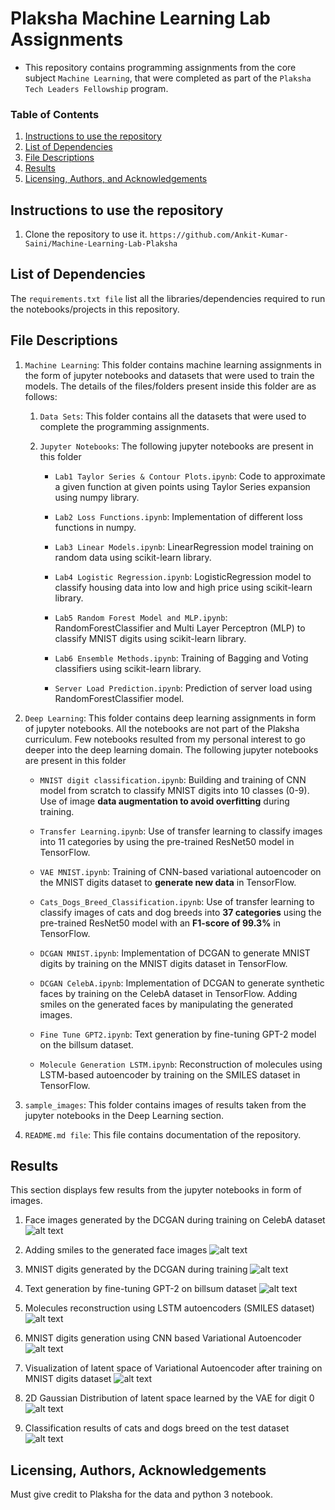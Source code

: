 # Plaksha Machine Learning Lab Assignments

- This repository contains programming assignments from the core subject `Machine Learning`, that were completed as part of the `Plaksha Tech Leaders Fellowship` program.

### Table of Contents
1. [Instructions to use the repository](#instructions)
2. [List of Dependencies](#dependency)
3. [File Descriptions](#desc)
4. [Results](#result)
5. [Licensing, Authors, and Acknowledgements](#licensing)


## Instructions to use the repository<a name="instructions"></a>
1. Clone the repository to use it.
`https://github.com/Ankit-Kumar-Saini/Machine-Learning-Lab-Plaksha`


## List of Dependencies<a name="dependency"></a>
The `requirements.txt file` list all the libraries/dependencies required to run the notebooks/projects in this repository.


## File Descriptions<a name="desc"></a>
1. `Machine Learning`: This folder contains machine learning assignments in the form of jupyter notebooks and datasets that were used to train the models. The details of the files/folders present inside this folder are as follows: 


	1. `Data Sets`: This folder contains all the datasets that were used to complete the programming assignments.

	2. `Jupyter Notebooks`: The following jupyter notebooks are present in this folder
	    - `Lab1 Taylor Series & Contour Plots.ipynb`: Code to approximate a given function at given points using Taylor Series expansion using numpy library.

	    - `Lab2 Loss Functions.ipynb`: Implementation of different loss functions in numpy.

	    - `Lab3 Linear Models.ipynb`: LinearRegression model training on random data using scikit-learn library.

	    - `Lab4 Logistic Regression.ipynb`: LogisticRegression model to classify housing data into low and high price using scikit-learn library.

	    - `Lab5 Random Forest Model and MLP.ipynb`: RandomForestClassifier and Multi Layer Perceptron (MLP) to classify MNIST digits using scikit-learn library.

	    - `Lab6 Ensemble Methods.ipynb`: Training of Bagging and Voting classifiers using scikit-learn library.

	    - `Server Load Prediction.ipynb`: Prediction of server load using RandomForestClassifier model.


3. `Deep Learning`: This folder contains deep learning assignments in form of jupyter notebooks. All the notebooks are not part of the Plaksha curriculum. Few notebooks resulted from my personal interest to go deeper into the deep learning domain. The following jupyter notebooks are present in this folder

	- `MNIST digit classification.ipynb`: Building and training of CNN model from scratch to classify MNIST digits into 10 classes (0-9). Use of image **data augmentation to avoid overfitting** during training.

	- `Transfer Learning.ipynb`: Use of transfer learning to classify images into 11 categories by using the pre-trained ResNet50 model in TensorFlow.

	- `VAE MNIST.ipynb`: Training of CNN-based variational autoencoder on the MNIST digits dataset to **generate new data** in TensorFlow.

	- `Cats_Dogs_Breed_Classification.ipynb`: Use of transfer learning to classify images of cats and dog breeds into **37 categories** using the pre-trained ResNet50 model with an **F1-score of 99.3%** in TensorFlow.

	- `DCGAN MNIST.ipynb`: Implementation of DCGAN to generate MNIST digits by training on the MNIST digits dataset in TensorFlow.

	- `DCGAN CelebA.ipynb`: Implementation of DCGAN to generate synthetic faces by training on the CelebA dataset in TensorFlow. Adding smiles on the generated faces by manipulating the generated images.

	- `Fine Tune GPT2.ipynb`: Text generation by fine-tuning GPT-2 model on the billsum dataset.

	- `Molecule Generation LSTM.ipynb`: Reconstruction of molecules using LSTM-based autoencoder by training on the SMILES dataset in TensorFlow.

3. `sample_images`: This folder contains images of results taken from the jupyter notebooks in the Deep Learning section.

4. `README.md file`: This file contains documentation of the repository.

## Results<a name="result"></a>

This section displays few results from the jupyter notebooks in form of images.

1. Face images generated by the DCGAN during training on CelebA dataset
![alt text](https://github.com/Ankit-Kumar-Saini/Machine-Learning-Lab-Plaksha/blob/main/sample_images/gan_celeb.PNG)

2. Adding smiles to the generated face images
![alt text](https://github.com/Ankit-Kumar-Saini/Machine-Learning-Lab-Plaksha/blob/main/sample_images/add_smile.PNG)

3. MNIST digits generated by the DCGAN during training
![alt text](https://github.com/Ankit-Kumar-Saini/Machine-Learning-Lab-Plaksha/blob/main/sample_images/gan_mnist.PNG)

4. Text generation by fine-tuning GPT-2 on billsum dataset
![alt text](https://github.com/Ankit-Kumar-Saini/Machine-Learning-Lab-Plaksha/blob/main/sample_images/gpt2.PNG)

5. Molecules reconstruction using LSTM autoencoders (SMILES dataset) 
![alt text](https://github.com/Ankit-Kumar-Saini/Machine-Learning-Lab-Plaksha/blob/main/sample_images/molecule_gen.PNG)

6. MNIST digits generation using CNN based Variational Autoencoder
![alt text](https://github.com/Ankit-Kumar-Saini/Machine-Learning-Lab-Plaksha/blob/main/sample_images/image_grid.PNG)

7. Visualization of latent space of Variational Autoencoder after training on MNIST digits dataset
![alt text](https://github.com/Ankit-Kumar-Saini/Machine-Learning-Lab-Plaksha/blob/main/sample_images/latent_space.PNG)

8. 2D Gaussian Distribution of latent space learned by the VAE for digit 0
![alt text](https://github.com/Ankit-Kumar-Saini/Machine-Learning-Lab-Plaksha/blob/main/sample_images/gauss_dist.PNG)

9. Classification results of cats and dogs breed on the test dataset
![alt text](https://github.com/Ankit-Kumar-Saini/Machine-Learning-Lab-Plaksha/blob/main/sample_images/cat_dogs.PNG)


## Licensing, Authors, Acknowledgements<a name="licensing"></a>
Must give credit to Plaksha for the data and python 3 notebook.